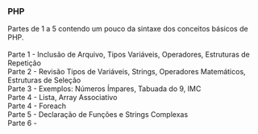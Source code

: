 ### PHP
Partes de 1 a 5 contendo um pouco da sintaxe dos conceitos básicos de PHP.<br/>
<br/>
Parte 1 - Inclusão de Arquivo, Tipos Variáveis, Operadores, Estruturas de Repetição <br/>
Parte 2 - Revisão Tipos de Variáveis, Strings, Operadores Matemáticos, Estruturas de Seleção <br/>
Parte 3 - Exemplos: Números Ímpares, Tabuada do 9, IMC <br/>
Parte 4 - Lista, Array Associativo <br/>
Parte 4 - Foreach <br/>
Parte 5 - Declaração de Funções e Strings Complexas <br/>
Parte 6 -